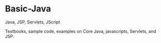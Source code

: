 # Basic-Java
Java, JSP, Servlets, JScript

Textbooks, sample code, examples on Core Java, javascripts, Servlets, and JSP.
